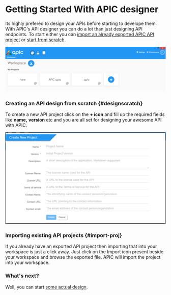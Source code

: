 # Getting Started With APIC designer

Its highly prefered to design your APIs before starting to develope them. With APIC's API designer you can do a lot than just designing API endpoints. To start either you can [import an already exported APIC API project](#import-proj) or [start from scratch](#designscratch).

![](/assets/APIC-designer-Home.PNG)

### Creating an API design from scratch {#designscratch}

To create a new API project click on the **+ icon** and fill up the required fields like **name,** **version** etc and you are all set for designing your awesome API with APIC.

![](/assets/APIC-new-api-project.PNG)

### Importing existing API projects {#import-proj}

If you already have an exported API project then importing that into your workspace is just a click away. Just click on the Import icon present beside your workspace and browse the exported file. APIC will import the project into your workspace.

### What's next?

Well, you can start [some actual design](/designer/working-with-api-design.md).

